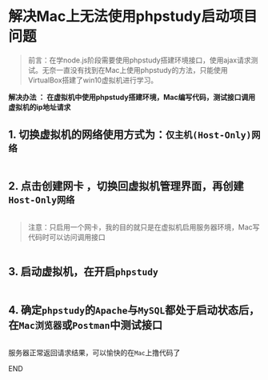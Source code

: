 
# 解决Mac上无法使用phpstudy启动项目问题

> 前言：在学node.js阶段需要使用phpstudy搭建环境接口，使用ajax请求测试。无奈一直没有找到在Mac上使用phpstudy的方法，只能使用VirtualBox搭建了win10虚拟机进行学习。


**解决办法 ： 在虚拟机中使用phpstudy搭建环境，Mac编写代码，测试接口调用虚拟机的ip地址请求**

## 1. 切换虚拟机的网络使用方式为：`仅主机(Host-Only)网络`


<img :src="$withBase('/work-01.png')">

## 2. 点击创建网卡 ，切换回虚拟机管理界面，再创建`Host-Only网络`


<img :src="$withBase('/work-02.png')">

> 注意：只启用一个网卡，我的目的就只是在虚拟机启用服务器环境，Mac写代码时可以访问调用接口


<img :src="$withBase('/work-03.png')">

## 3. 启动虚拟机，在开启`phpstudy`


<img :src="$withBase('/work-04.png')">

## 4. 确定`phpstudy`的`Apache`与`MySQL`都处于启动状态后，在`Mac浏览器`或`Postman`中测试接口


<img :src="$withBase('/work-05.png')">

服务器正常返回请求结果，可以愉快的在`Mac`上撸代码了

END


